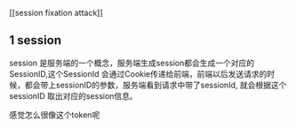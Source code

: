 
[[session fixation attack]]

## 1 session


session 是服务端的一个概念，服务端生成session都会生成一个对应的SessionID,这个SessionId 会通过Cookie传递给前端，前端以后发送请求的时候，都会带上sessionID的参数，服务端看到请求中带了sessionId, 就会根据这个sessionID 取出对应的session信息。

感觉怎么很像这个token呢